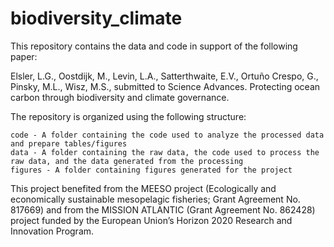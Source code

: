 # biodiversity_climate
This repository contains the data and code in support of the following paper: 

Elsler, L.G., Oostdijk, M., Levin, L.A., Satterthwaite, E.V., Ortuño Crespo, G., Pinsky, M.L., Wisz, M.S., submitted to Science Advances. Protecting ocean carbon through biodiversity and climate governance.

The repository is organized using the following structure:

    code - A folder containing the code used to analyze the processed data and prepare tables/figures
    data - A folder containing the raw data, the code used to process the raw data, and the data generated from the processing
    figures - A folder containing figures generated for the project

This project benefited from the MEESO project (Ecologically and economically sustainable mesopelagic fisheries; Grant Agreement No. 817669) and from the MISSION ATLANTIC (Grant Agreement No. 862428) project funded by the European Union’s Horizon 2020 Research and Innovation Program.
